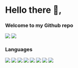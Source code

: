 # Hello there :wave:,


### Welcome to my Github repo 

![](https://img.shields.io/badge/Projects-0%20-green) ![](https://img.shields.io/badge/Repositories-9%20-yellow)

### Languages

![](https://img.shields.io/badge/HTML5-orange?logo=html5) ![](https://img.shields.io/badge/CSS3-blue?logo=css3) ![](https://img.shields.io/badge/AngularJS-yellow?logo=angular) ![](https://img.shields.io/badge/JavaScript-red?logo=javascript) ![](https://img.shields.io/badge/Python-9cf?logo=python) ![](https://img.shields.io/badge/Github-green?logo=github) ![](https://img.shields.io/badge/SQL-pink?logo=mysql) ![](https://img.shields.io/badge/bootstrap-gray?logo=bootstrap)

